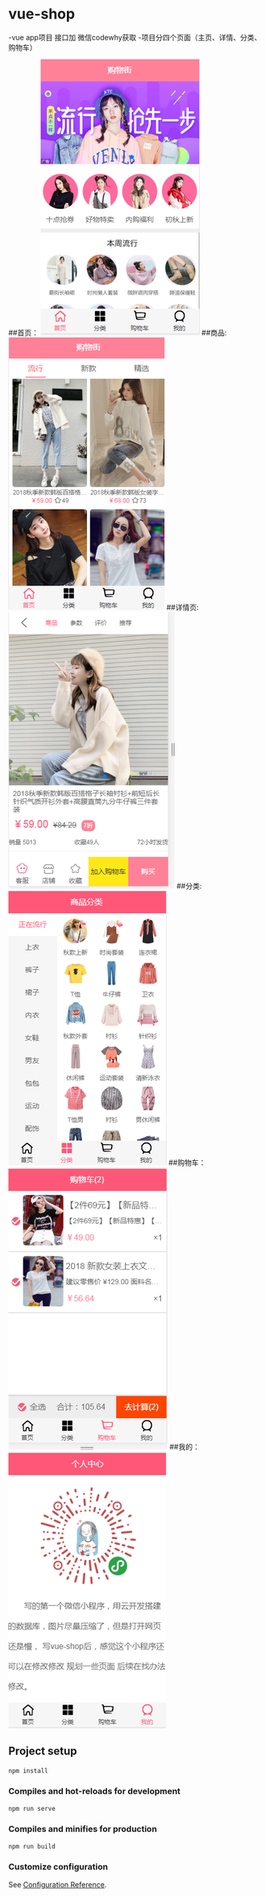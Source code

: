 # vue-shop


-vue app项目 接口加 微信codewhy获取
-项目分四个页面（主页、详情、分类、购物车）

##首页：
![](src/assets/img/vueImage/home.png)
##商品:
![](src/assets/img/vueImage/goodsImage.png)
##详情页:
![](src/assets/img/vueImage/detail.png)
##分类:
![](src/assets/img/vueImage/category.png)
##购物车：
![](src/assets/img/vueImage/cart.png)
##我的：
![](src/assets/img/vueImage/profile.png)
## Project setup
```
npm install
```

### Compiles and hot-reloads for development
```
npm run serve
```

### Compiles and minifies for production
```
npm run build
```

### Customize configuration
See [Configuration Reference](https://cli.vuejs.org/config/).
